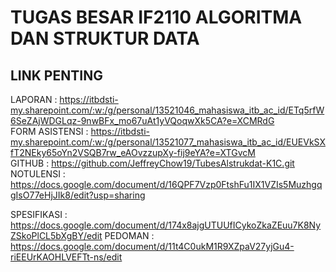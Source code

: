 # TUGAS BESAR IF2110 ALGORITMA DAN STRUKTUR DATA

## LINK PENTING
LAPORAN         : https://itbdsti-my.sharepoint.com/:w:/g/personal/13521046_mahasiswa_itb_ac_id/ETq5rfW6SeZAjWDGLqz-9nwBFx_mo67uAt1yVQoqwXk5CA?e=XCMRdG
<br>
FORM ASISTENSI  : https://itbdsti-my.sharepoint.com/:w:/g/personal/13521077_mahasiswa_itb_ac_id/EUEVkSXfT2NEky65oYn2VSQB7rw_eAOvzzupXy-fij9eYA?e=XTGvcM
<br>
GITHUB          : https://github.com/JeffreyChow19/TubesAlstrukdat-K1C.git
<br>
NOTULENSI       : https://docs.google.com/document/d/16QPF7Vzp0FtshFu1IX1VZIs5MuzhgqgIsO77eHjJIk8/edit?usp=sharing
<br>

SPESIFIKASI     : https://docs.google.com/document/d/174x8ajgUTUUfICykoZkaZEuu7K8NyZSkoPlCL5bXgBY/edit
PEDOMAN         : https://docs.google.com/document/d/11t4C0ukM1R9XZpaV27yjGu4-riEEUrKAOHLVEFTt-ns/edit



